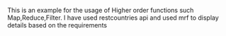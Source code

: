 This is an example for the usage of Higher order functions such Map,Reduce,Filter.
I have used restcountries api and used mrf to display details based on the requirements
